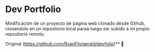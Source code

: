 # Dev Portfolio

Modificación de un proyecto de pagina web clonado desde Github, clonandolo en un repositorio local paraa luego ser subido a mi propio repositorio remoto.

Original (https://github.com/RyanFitzgerald/devfolio)** 🚀
